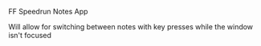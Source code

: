 FF Speedrun Notes App

Will allow for switching between notes with key presses while the window isn't focused
